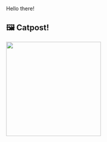 Hello there!



## 🖼️ Catpost!

<sub>
    <img src="https://cdn2.thecatapi.com/images/pzIURJPra.jpg" height="256">
</sub>

